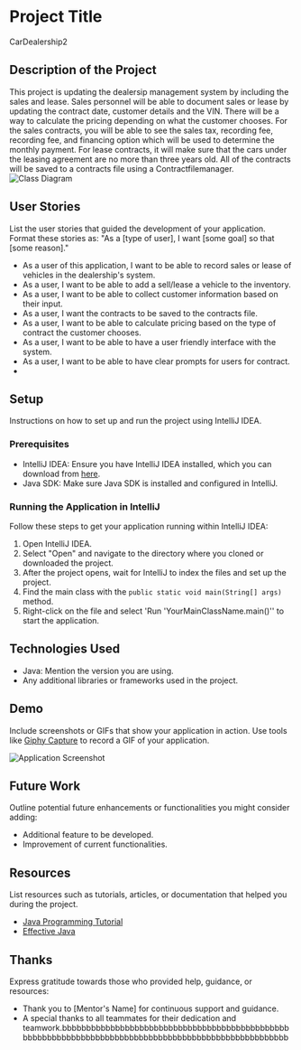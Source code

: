 # Project Title
CarDealership2

## Description of the Project

This project is updating the dealersip management system by including the sales and lease. Sales personnel will  be able to document sales or lease by updating the contract date, customer details and the VIN. 
There will be a way to calculate the pricing depending on what the customer chooses. For the sales contracts, you will be able to see the sales tax, recording fee, recording fee, and financing option which will be used to determine the monthly payment.
For lease contracts, it will make sure that the cars under the leasing agreement are no more than three years old. All of the contracts will be saved to a contracts file using a Contractfilemanager. 
![Class Diagram](path/to/your/class_diagram.png)

## User Stories

List the user stories that guided the development of your application. Format these stories as: "As a [type of user], I want [some goal] so that [some reason]."

- As a user of this application, I want to be able to record sales or lease of vehicles in the dealership's system. 
- As a user, I want to be able to  add a sell/lease a vehicle to the inventory.
- As a user, I want to be able to collect customer information based on their input.
- As a user, I want the contracts to be saved to the contracts file.
- As a user, I want to be able to calculate pricing based on the type of contract the customer chooses.
- As a user, I want to be able to have a user friendly interface with the system.
- As a user, I want to be able to have clear prompts for users for contract. 
- 

## Setup

Instructions on how to set up and run the project using IntelliJ IDEA.

### Prerequisites

- IntelliJ IDEA: Ensure you have IntelliJ IDEA installed, which you can download from [here](https://www.jetbrains.com/idea/download/).
- Java SDK: Make sure Java SDK is installed and configured in IntelliJ.

### Running the Application in IntelliJ

Follow these steps to get your application running within IntelliJ IDEA:

1. Open IntelliJ IDEA.
2. Select "Open" and navigate to the directory where you cloned or downloaded the project.
3. After the project opens, wait for IntelliJ to index the files and set up the project.
4. Find the main class with the `public static void main(String[] args)` method.
5. Right-click on the file and select 'Run 'YourMainClassName.main()'' to start the application.

## Technologies Used

- Java: Mention the version you are using.
- Any additional libraries or frameworks used in the project.

## Demo

Include screenshots or GIFs that show your application in action. Use tools like [Giphy Capture](https://giphy.com/apps/giphycapture) to record a GIF of your application.

![Application Screenshot](path/to/your/screenshot.png)

## Future Work

Outline potential future enhancements or functionalities you might consider adding:

- Additional feature to be developed.
- Improvement of current functionalities.

## Resources

List resources such as tutorials, articles, or documentation that helped you during the project.

- [Java Programming Tutorial](https://www.example.com)
- [Effective Java](https://www.example.com)


## Thanks

Express gratitude towards those who provided help, guidance, or resources:

- Thank you to [Mentor's Name] for continuous support and guidance.
- A special thanks to all teammates for their dedication and teamwork.bbbbbbbbbbbbbbbbbbbbbbbbbbbbbbbbbbbbbbbbbbbbbbbbbbbbbbbbbbbbbbbbbbbbbbbbbbbbbbbbbbbbbbbbbbbbbbbbbbbbbb                                                                                                                                                                                                          
